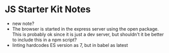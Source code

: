# JS Starter Kit Notes

- new note?
- The browser is started in the express server using the open package. This is probably ok since it is just a dev server, but shouldn't it be better to include this in a npm script?
- linting hardcodes ES version as 7, but in babel as latest
